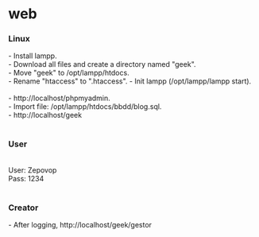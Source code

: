 # web

<h3>Linux</h3>
- Install lampp.<br>
- Download all files and create a directory named "geek".<br>
- Move "geek" to /opt/lampp/htdocs.<br>
- Rename "htaccess" to ".htaccess".
- Init lampp (/opt/lampp/lampp start).<br>
<br>
- http://localhost/phpmyadmin.<br>
- Import file: /opt/lampp/htdocs/bbdd/blog.sql.<br>
- http://localhost/geek<br>
<br>
<h3>User</h3><br>
User: Zepovop<br>
Pass: 1234<br>
<br>
<h3>Creator</h3>
- After logging, http://localhost/geek/gestor<br>
